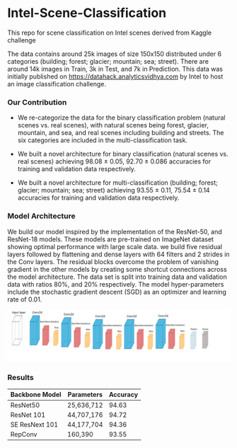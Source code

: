 # Intel-Scene-Classification
This repo for scene classification on Intel scenes derived from Kaggle challenge 

The data contains around 25k images of size 150x150 distributed under 6 categories (building; forest; glacier; mountain; sea; street). There are around 14k images in Train, 3k in Test, and 7k in Prediction.
This data was initially published on https://datahack.analyticsvidhya.com by Intel to host an image classification challenge.

### Our Contribution 

- We re-categorize the data for the binary classification problem (natural scenes vs. real scenes), with natural scenes being forest, glacier, mountain, and sea, and real scenes including building and streets. The six categories are included in the multi-classification task.

- We built a novel architecture for binary classification (natural scenes vs. real scenes) achieving 98.08 ± 0.05, 92.70 ± 0.086 accuracies for training and validation data respectively.

- We built a novel architecture for multi-classification (building; forest; glacier; mountain; sea; street) achieving 93.55 ± 0.11, 75.54 ± 0.14 accuracies for training and validation data respectively.

### Model Architecture

We build our model inspired by the implementation of the ResNet-50, and ResNet-18 models. These models are pre-trained on ImageNet dataset showing optimal performance with large scale data. we build five residual layers followed by flattening and dense layers with 64 filters and 2 strides in the Conv layers.
The residual blocks overcome the problem of vanishing gradient in the other models by creating some shortcut connections across the model architecture.
The data set is split into training data and validation data with ratios 80%, and 20% respectively. The model hyper-parameters include the stochastic gradient descent (SGD) as an optimizer and learning rate of 0.01.   

![](https://raw.githubusercontent.com/MohmedSoudy/Intel-Scene-Classification/main/Figure%201_cut.png)

### Results 

|Backbone Model    | Parameters       | Accuracy         |          
|------------------|------------------|------------------|
| ResNet50         | 25,636,712       |  94.63           |
| ResNet 101       | 44,707,176       |  94.72           |
| SE ResNext 101   | 44,177,704       |  94.36           |
| RepConv          | 160,390          | 93.55            |
